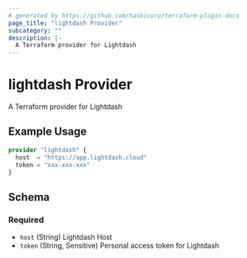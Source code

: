 ```yaml
---
# generated by https://github.com/hashicorp/terraform-plugin-docs
page_title: "lightdash Provider"
subcategory: ""
description: |-
  A Terraform provider for Lightdash
---
```


# lightdash Provider

A Terraform provider for Lightdash

## Example Usage

```terraform
provider "lightdash" {
  host  = "https://app.lightdash.cloud"
  token = "xxx-xxx-xxx"
}
```

<!-- schema generated by tfplugindocs -->

## Schema

### Required

- `host` (String) Lightdash Host
- `token` (String, Sensitive) Personal access token for Lightdash
